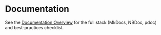 # Documentation

See the [Documentation Overview](documentation_overview.md) for the full stack (MkDocs, NBDoc, pdoc) and best-practices checklist.
